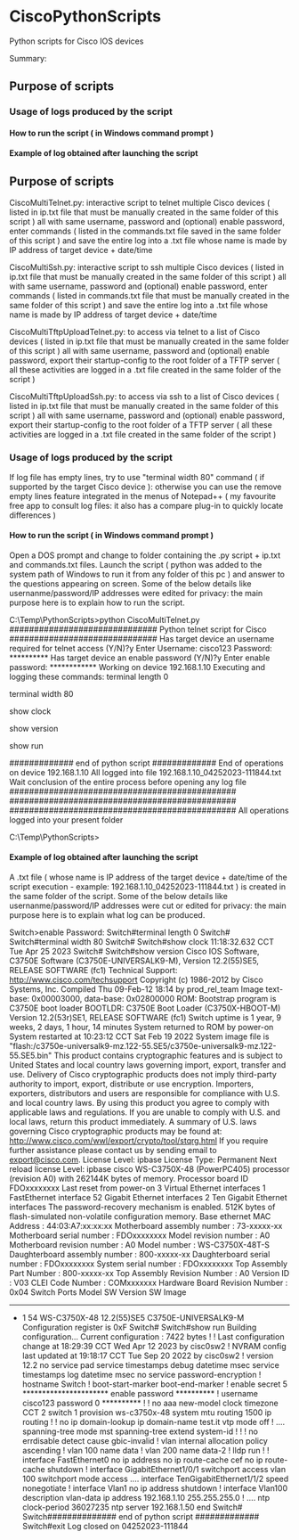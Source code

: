 # CiscoPythonScripts
Python scripts for Cisco IOS devices

Summary:

## Purpose of scripts
### Usage of logs produced by the script
#### How to run the script ( in Windows command prompt )
#### Example of log obtained after launching the script 

## Purpose of scripts

CiscoMultiTelnet.py: interactive script to telnet multiple Cisco devices ( listed in ip.txt file that must be manually created in the same folder of this script ) all with same username, password and (optional) enable password, enter commands ( listed in the commands.txt file saved in the same folder of this script ) and save the entire log into a .txt file whose name is made by IP address of target device + date/time

CiscoMultiSsh.py: interactive script to ssh multiple Cisco devices ( listed in ip.txt file that must be manually created in the same folder of this script ) all with same username, password and (optional) enable password, enter commands ( listed in commands.txt file that must be manually created in the same folder of this script ) and save the entire log into a .txt file whose name is made by IP address of target device + date/time

CiscoMultiTftpUploadTelnet.py: to access via telnet to a list of Cisco devices ( listed in ip.txt file that must be manually created in the same folder of this script ) all with same username, password and (optional) enable password, export their startup-config to the root folder of a TFTP server ( all these activities are logged in a .txt file created in the same folder of the script )

CiscoMultiTftpUploadSsh.py: to access via ssh to a list of Cisco devices ( listed in ip.txt file that must be manually created in the same folder of this script ) all with same username, password and (optional) enable password, export their startup-config to the root folder of a TFTP server ( all these activities are logged in a .txt file created in the same folder of the script )

### Usage of logs produced by the script

If log file has empty lines, try to use "terminal width 80" command ( if supported by the target Cisco device ): otherwise you can use the remove empty lines feature integrated in the menus of Notepad++ ( my favourite free app to consult log files: it also has a compare plug-in to quickly locate differences )

#### How to run the script ( in Windows command prompt )

Open a DOS prompt and change to folder containing the .py script + ip.txt and commands.txt files.
Launch the script ( python was added to the system path of Windows to run it from any folder of this pc ) and answer to the questions appearing on screen.
Some of the below details like usernanme/password/IP addresses were edited for privacy: the main purpose here is to explain how to run the script.

C:\Temp\PythonScripts>python CiscoMultiTelnet.py
##############################
Python telnet script for Cisco
##############################
Has target device an username required for telnet access (Y/N)?y
Enter Username: cisco123
Password: **********
Has target device an enable password (Y/N)?y
Enter enable password: ************
Working on device 192.168.1.10
Executing and logging these commands:
terminal length 0

terminal width 80

show clock

show version

show run

############# end of python script #############
End of operations on device 192.168.1.10
All logged into file 192.168.1.10_04252023-111844.txt
Wait conclusion of the entire process before opening any log file
##############################################
##############################################
##############################################
All operations logged into your present folder

C:\Temp\PythonScripts> 

#### Example of log obtained after launching the script 

A .txt file ( whose name is IP address of the target device + date/time of the script execution - example: 192.168.1.10_04252023-111844.txt ) is created in the same folder of the script.
Some of the below details like usernanme/password/IP addresses were cut or edited for privacy: the main purpose here is to explain what log can be produced.

Switch>enable
Password: 
Switch#terminal length 0
Switch#
Switch#terminal width 80
Switch#
Switch#show clock
11:18:32.632 CCT Tue Apr 25 2023
Switch#
Switch#show version
Cisco IOS Software, C3750E Software (C3750E-UNIVERSALK9-M), Version 12.2(55)SE5, RELEASE SOFTWARE (fc1)
Technical Support: http://www.cisco.com/techsupport
Copyright (c) 1986-2012 by Cisco Systems, Inc.
Compiled Thu 09-Feb-12 18:14 by prod_rel_team
Image text-base: 0x00003000, data-base: 0x02800000
ROM: Bootstrap program is C3750E boot loader
BOOTLDR: C3750E Boot Loader (C3750X-HBOOT-M) Version 12.2(53r)SE1, RELEASE SOFTWARE (fc1)
Switch uptime is 1 year, 9 weeks, 2 days, 1 hour, 14 minutes
System returned to ROM by power-on
System restarted at 10:23:12 CCT Sat Feb 19 2022
System image file is "flash:/c3750e-universalk9-mz.122-55.SE5/c3750e-universalk9-mz.122-55.SE5.bin"
This product contains cryptographic features and is subject to United
States and local country laws governing import, export, transfer and
use. Delivery of Cisco cryptographic products does not imply
third-party authority to import, export, distribute or use encryption.
Importers, exporters, distributors and users are responsible for
compliance with U.S. and local country laws. By using this product you
agree to comply with applicable laws and regulations. If you are unable
to comply with U.S. and local laws, return this product immediately.
A summary of U.S. laws governing Cisco cryptographic products may be found at:
http://www.cisco.com/wwl/export/crypto/tool/stqrg.html
If you require further assistance please contact us by sending email to
export@cisco.com.
License Level: ipbase
License Type: Permanent
Next reload license Level: ipbase
cisco WS-C3750X-48 (PowerPC405) processor (revision A0) with 262144K bytes of memory.
Processor board ID FDOxxxxxxxx
Last reset from power-on
3 Virtual Ethernet interfaces
1 FastEthernet interface
52 Gigabit Ethernet interfaces
2 Ten Gigabit Ethernet interfaces
The password-recovery mechanism is enabled.
512K bytes of flash-simulated non-volatile configuration memory.
Base ethernet MAC Address       : 44:03:A7:xx:xx:xx
Motherboard assembly number     : 73-xxxxx-xx
Motherboard serial number       : FDOxxxxxxxx
Model revision number           : A0
Motherboard revision number     : A0
Model number                    : WS-C3750X-48T-S
Daughterboard assembly number   : 800-xxxxx-xx
Daughterboard serial number     : FDOxxxxxxxx
System serial number            : FDOxxxxxxxx
Top Assembly Part Number        : 800-xxxxx-xx
Top Assembly Revision Number    : A0
Version ID                      : V03
CLEI Code Number                : COMxxxxxxx
Hardware Board Revision Number  : 0x04
Switch Ports Model              SW Version            SW Image                 
------ ----- -----              ----------            ----------               
*    1 54    WS-C3750X-48       12.2(55)SE5           C3750E-UNIVERSALK9-M     
Configuration register is 0xF
Switch#
Switch#show run
Building configuration...
Current configuration : 7422 bytes
!
! Last configuration change at 18:29:39 CCT Wed Apr 12 2023 by cisc0sw2
! NVRAM config last updated at 19:18:17 CCT Tue Sep 20 2022 by cisc0sw2
!
version 12.2
no service pad
service timestamps debug datetime msec
service timestamps log datetime msec
no service password-encryption
!
hostname Switch
!
boot-start-marker
boot-end-marker
!
enable secret 5 **********************
enable password **********
!
username cisco123 password 0 **********
!
!
no aaa new-model
clock timezone CCT 2
switch 1 provision ws-c3750x-48
system mtu routing 1500
ip routing
!
!
no ip domain-lookup
ip domain-name test.it
vtp mode off
!
....
spanning-tree mode mst
spanning-tree extend system-id
!
!
!
no errdisable detect cause gbic-invalid
!
vlan internal allocation policy ascending
!
vlan 100
 name data
!
vlan 200
 name data-2
!
lldp run
!
!
interface FastEthernet0
 no ip address
 no ip route-cache cef
 no ip route-cache
 shutdown
!
interface GigabitEthernet1/0/1
 switchport access vlan 100
 switchport mode access
....
interface TenGigabitEthernet1/1/2
 speed nonegotiate
!
interface Vlan1
 no ip address
 shutdown
!
interface Vlan100
 description vlan-data
 ip address 192.168.1.10 255.255.255.0
!
....
ntp clock-period 36027235
ntp server 192.168.1.50
end
Switch#
Switch############## end of python script #############
Switch#exit
                                                                                                                                                                       Log closed on 04252023-111844
